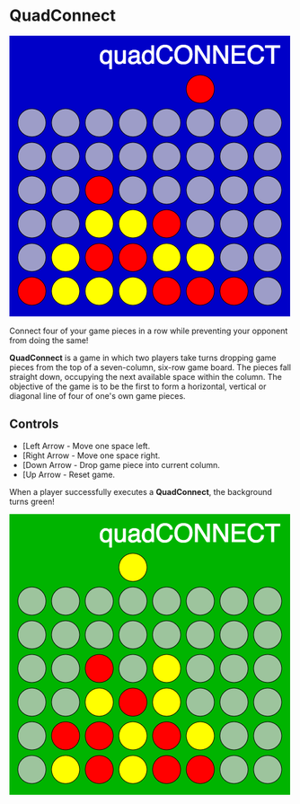 # QuadConnect

![screenshot of QuadConnect](\images\QuadConnect.png)  

Connect four of your game pieces in a row while preventing your opponent from doing the same!

**QuadConnect** is a game in which two players take turns dropping game pieces from the top of a seven-column, six-row game board. The pieces fall straight down, occupying the next available space within the column. The objective of the game is to be the first to form a horizontal, vertical or diagonal line of four of one's own game pieces.

## Controls
* [Left Arrow  - Move one space left.
* [Right Arrow - Move one space right.
* [Down Arrow  - Drop game piece into current column.
* [Up Arrow    - Reset game.

When a player successfully executes a **QuadConnect**, the background turns green!

![screenshot of Winning Board](\images\QC-Winner.png)
